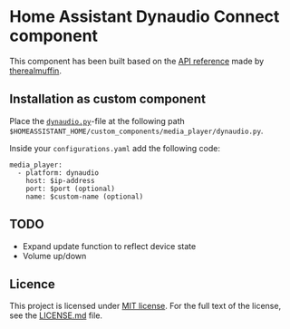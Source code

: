 # Home Assistant Dynaudio Connect component
This component has been built based on the [API reference](https://github.com/therealmuffin/dynaudio-connect-api) made by [therealmuffin](https://github.com/therealmuffin/).

## Installation as custom component
Place the [`dynaudio.py`](dynaudio.py)-file at the following path `$HOMEASSISTANT_HOME/custom_components/media_player/dynaudio.py`.

Inside your `configurations.yaml` add the following code:

```
media_player:
  - platform: dynaudio
    host: $ip-address
    port: $port (optional)
    name: $custom-name (optional)
```

## TODO
* Expand update function to reflect device state
* Volume up/down

## Licence
This project is licensed under [MIT license](http://opensource.org/licenses/MIT).
For the full text of the license, see the [LICENSE.md](LICENSE.md) file.
